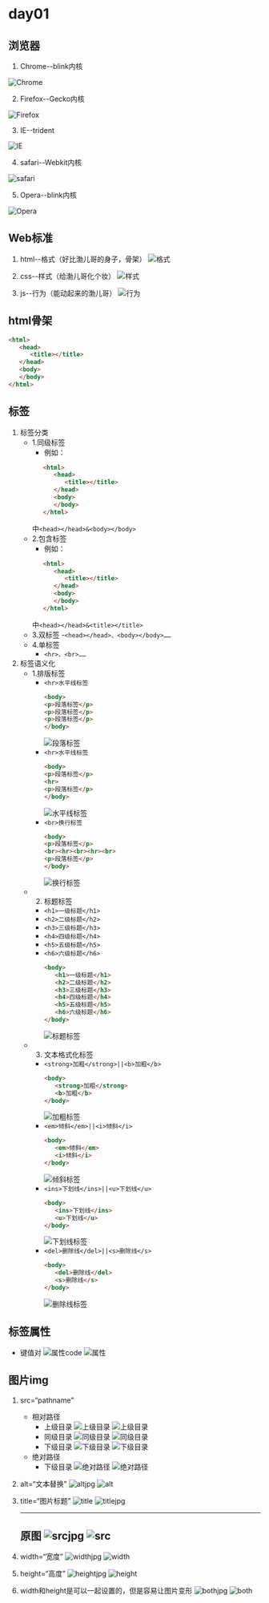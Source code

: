 # day01

## 浏览器

1. Chrome--blink内核

![Chrome](./media/Chrome.png)

2. Firefox--Gecko内核

![Firefox](./media/Firefox.png)

3. IE--trident

![IE](./media/IE.png)

4. safari--Webkit内核

![safari](./media/safari.png)

5. Opera--blink内核

![Opera](./media/Opera.png)

## Web标准

1. html--格式（好比渤儿哥的身子，骨架）
![格式](./media/hb1.png)

2. css--样式（给渤儿哥化个妆）
![样式](./media/hb2.png)

3. js--行为（能动起来的渤儿哥）
![行为](./media/hb3.jpg)

## html骨架

```html
<html>
   <head>
      <title></title>
   </head>
   <body>
   </body>
</html>
```

## 标签

1. 标签分类
   - 1.同级标签
     - 例如：
      ```html
         <html>
            <head>
               <title></title>
            </head>
            <body>
            </body>
         </html>
      ```
      中`<head></head>&<body></body>`
   - 2.包含标签
     - 例如：
      ```html
         <html>
            <head>
               <title></title>
            </head>
            <body>
            </body>
         </html>
      ```
      中`<head></head>&<title></title>`
   - 3.双标签
     -`<head></head>、<body></body>……` 
   - 4.单标签
     - `<hr>、<br>……`
2. 标签语义化
   - 1.排版标签
      - ```<hr>水平线标签```
         ```html
         <body>
         <p>段落标签</p>
         <p>段落标签</p>
         <p>段落标签</p>
         </body>
         ```
         ![段落标签](./media/段落标签.jpg)
      - ```<hr>水平线标签```
         ```html
         <body>
         <p>段落标签</p>
         <hr>
         <p>段落标签</p>
         </body>
         ```
         ![水平线标签](./media/水平线标签.jpg)
      - ```<br>换行标签```
         ```html
         <body>
         <p>段落标签</p>
         <br><hr><br><hr><br>
         <p>段落标签</p>
         </body>
         ```
         ![换行标签](./media/换行标签.jpg)
   - 2. 标题标签
      - ```<h1>一级标题</h1>```
      - ```<h2>二级标题</h2>```
      - ```<h3>三级标题</h3>```
      - ```<h4>四级标题</h4>```
      - ```<h5>五级标题</h5>```
      - ```<h6>六级标题</h6>```
         ```html
         <body>
            <h1>一级标题</h1>
            <h2>二级标题</h2>
            <h3>三级标题</h3>
            <h4>四级标题</h4>
            <h5>五级标题</h5>
            <h6>六级标题</h6>
         </body>
         ```
         ![标题标签](./media/标题标签.jpg)
   - 3. 文本格式化标签
      - ```<strong>加粗</strong>||<b>加粗</b>```
         ```html
         <body>
            <strong>加粗</strong>
            <b>加粗</b>
         </body>
         ```
         ![加粗标签](./media/加粗标签.jpg)
      - ```<em>倾斜</em>||<i>倾斜</i>```
         ```html
         <body>
            <em>倾斜</em>
            <i>倾斜</i>
         </body>
         ```
         ![倾斜标签](./media/倾斜标签.jpg)
      - ```<ins>下划线</ins>||<u>下划线</u>```
         ```html
         <body>
            <ins>下划线</ins>
            <u>下划线</u>
         </body>
         ```
         ![下划线标签](./media/下划线标签.jpg)
      - ```<del>删除线</del>||<s>删除线</s>```
         ```html
         <body>
            <del>删除线</del>
            <s>删除线</s>
         </body>
         ```
         ![删除线标签](./media/删除线标签.jpg)

## 标签属性

- 键值对
  ![属性code](./media/属性code.jpg)
  ![属性](./media/属性.jpg)

## 图片img

1. src=“pathname”
   - 相对路径
      - 上级目录
         ![上级目录](./media/上级目录.jpg)
         ![上级目录](./media/上级目录.gif)
      - 同级目录
         ![同级目录](./media/同级目录.jpg)
         ![同级目录](./media/上级目录.gif)
      - 下级目录
         ![下级目录](./media/下级目录.jpg)
         ![下级目录](./media/下级目录.gif)
   - 绝对路径
      - 下级目录
         ![绝对路径](./media/绝对路径.jpg)
         ![绝对路径](./media/绝对路径.gif)
2. alt=“文本替换”
   ![altjpg](./media/altjpg.jpg)
   ![alt](./media/alt.jpg)
3. title=“图片标题”
   ![title](./media/title.jpg)
   ![titlejpg](./media/titlejpg.jpg)

   ---
   原图
   ![srcjpg](./media/srcjpg.jpg)
   ![src](./media/src.jpg)
   ---
4. width=“宽度”
   ![widthjpg](./media/widthjpg.jpg)
   ![width](./media/width.jpg)
5. height=“高度”
   ![heightjpg](./media/heightjpg.jpg)
   ![height](./media/height.jpg)
6. width和height是可以一起设置的，但是容易让图片变形
   ![bothjpg](./media/bothjpg.jpg)
   ![both](./media/both.jpg)